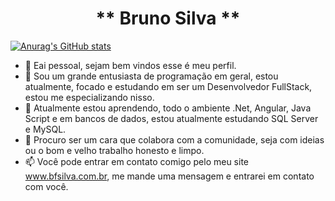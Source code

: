 <h1 align="center">** Bruno Silva **</h1>

[![Anurag's GitHub stats](https://github-readme-stats.vercel.app/api@brunofsilva1989anuraghazra)](https://github.com/anuraghazra/github-readme-stats)


- 👋 Eai pessoal, sejam bem vindos esse é meu perfil.
- 👀 Sou um grande entusiasta de programação em geral, estou atualmente, focado e estudando em ser um Desenvolvedor FullStack, estou me especializando nisso.
- 🌱 Atualmente estou aprendendo, todo o ambiente .Net, Angular, Java Script e em bancos de dados, estou atualmente estudando SQL Server e MySQL.
- 💞️ Procuro ser um cara que colabora com a comunidade, seja com ideias ou o bom e velho trabalho honesto e limpo.
- 📫 Você pode entrar em contato comigo pelo meu site www.bfsilva.com.br, me mande uma mensagem e entrarei em contato com você.


<!---
brunofsilva1989/brunofsilva1989 é um repositório ✨ especial ✨ porque seu `README.md` (este arquivo) aparece no seu perfil do GitHub.
Você pode clicar no link Visualizar para dar uma olhada nas suas alterações.
--->
